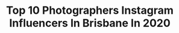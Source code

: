 ---
title: Top 10 Photographers Instagram Influencers In Brisbane In 2020
description: >-
  Find top photographers Instagram influencers in Brisbane in 2020. Most popular hashtags: #goldcoast #brisbane #photographer.
platform: Instagram
hits: 61
text_top: Identify the top-rated Instagram profiles on inBeat.
text_bottom: Our database holds 61 Instagram influencers like this in Brisbane, Australia for you to pitch.
profiles:
  - username: "kellybrownphotographer"
    fullname: >-
      Newborn Photos By Kelly Brown
    bio: >-
      Learn #newbornphotography from #Brisbane #photographer #kellybrown @newbornposingdotcom @riseawards 👇Start Learning👇
    location: "Australia"
    followers: 144609
    engagement: 67
    commentsToLikes: 0.016936
    id: ck5hrw48fvkp40i1193k9dpmt
    verified: false
    hashtags: "#wppi2020, #newbornsofinstagram, #baby, #babyphotography"
  - username: "lover_ofmine"
    fullname: >-
      Brisbane Photographer
    bio: >-
      ⚡️Hi. We’re Anthony & Kim, husband/wife duo 📸 Weddings (LOVER), families (TRIBE) & portraits (MUSE) For those in search of simple & sincere imagery.
    location: "Australia"
    followers: 5614
    engagement: 382
    commentsToLikes: 0.053673
    id: ck0w206g6lzwb0i19r63znmpl
    verified: false
    hashtags: ""
  - username: "rockybatchelor"
    fullname: >-
      R O C K Y    B A T C H E L O R
    bio: >-
      Professional Photographer | Video Production | Brisbane - Sydney Commercial portfolio 📧 photographer@rockybatchelor.com
    location: "Australia"
    followers: 136388
    engagement: 75
    commentsToLikes: 0.024985
    id: ck5hfkvatxycf0i1131fmkkwg
    verified: false
    hashtags: "#goldcoast, #agency, #swimwear, #beach"
  - username: "kaluskim.photography"
    fullname: >-
      Rowell Steinwede
    bio: >-
      Photographer based in #brisbane RAW VIP Member @raw_members 🅰️ @justshootqueensland Ⓜ️ @igers.sunshinecoast Ⓜ️ @signatureshots
    location: "Australia"
    followers: 7978
    engagement: 1123
    commentsToLikes: 0.062255
    id: ckf5nsq5bzjqg0j23cadien1x
    verified: false
    hashtags: ""
  - username: "thepatonmedia"
    fullname: >-
      PATON MEDIA
    bio: >-
      🙋🏼‍♂️ Hi I’m Josh 🇦🇺 GC / BNE / SC⁣ 🎥 Videographer 📩 DM for inquiries⁣ 📸 Photographer ⬇️ Paton Media website
    location: "Australia"
    followers: 16335
    engagement: 385
    commentsToLikes: 0.031301
    id: ck13807cvdvhf0i1916yhtwiy
    verified: false
    hashtags: "#brisbanecityphotography, #goldcoastphotographer, #neonlights, #photographytips"
  - username: "emma.fogarty"
    fullname: >-
      em 🤍
    bio: >-
      ♡ K Gold Coast @chic_brisbane gemma@chicbrisbane.com.au @themodelsau info@themodels.com.au
    location: "Australia"
    followers: 3836
    engagement: 1784
    commentsToLikes: 0.040497
    id: ck6trw64u1fwo0j71mwh7m1n6
    verified: false
    hashtags: ""
  - username: "jade.piper"
    fullname: >-
      J A D E P H O T O G R A P H Y
    bio: >-
      Welcome to my vision 📍Brisbane/Gold Coast Photographer — jadepiper0@gmail.com — Inquiries direct message or email 💫
    location: "Australia"
    followers: 12545
    engagement: 330
    commentsToLikes: 0.039940
    id: ck14k6yrso1ny0i1999pqx1u9
    verified: false
    hashtags: "#goldcoast, #reel, #reels, #sparkle"
  - username: "brissiebites"
    fullname: >-
      Food Blogger | Jacqui John
    bio: >-
      🥐 Food 🍷 Drink ✈️ Travel ☀️ Brisbane based 📸 Photographer 🍽 ✍Real Restaurant Reviews 💌 jacqui@brissiebites.com 👇🏻 FREE Guide to Brisbane's Hidden Bars
    location: "Australia"
    followers: 5480
    engagement: 1437
    commentsToLikes: 0.113063
    id: ck6tkm2ym4z230j715oltesd5
    verified: false
    hashtags: "#fortitudevalley, #brisbaneanyday, #brisbaneblogger, #brisbanerestaurants"
  - username: "masphoto.official"
    fullname: >-
      Masterpiece Art Studio 📸🌴👙
    bio: >-
      #photographer Bookings DM or info@masphoto.com.au https://facebook.com/masphoto.official
    location: "Australia"
    followers: 5106
    engagement: 553
    commentsToLikes: 0.033931
    id: ck6u339dyvfx90j71bhrei5ev
    verified: false
    hashtags: "#fit, #brisbaneboudoirphotographer, #fitnessgraphy, #vibes"
  - username: "bennybucho"
    fullname: >-
      BennyBucho
    bio: >-
      Pro Bboy Visual creator (Photo/Video) - @acegldn @contentvizion Enquiries - Benj.garcia1992@gmail.com
    location: "Australia"
    followers: 15045
    engagement: 223
    commentsToLikes: 0.074880
    id: ck0w4gxtbyikl0i197zm5hn1h
    verified: false
    hashtags: "#performer, #acegldn, #goldcoast, #bboy"
---